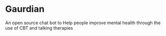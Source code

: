 # Gaurdian
An open source chat bot to Help people improve mental health through the use of CBT and talking therapies

